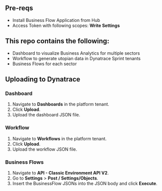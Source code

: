 ## Pre-reqs
- Install Business Flow Application from Hub
- Access Token with following scopes: **Write Settings**

## This repo contains the following:
- Dashboard to visualize Business Analytics for multiple sectors
- Workflow to generate utopian data in Dynatrace Sprint tenants
- Business Flows for each sector

## Uploading to Dynatrace

### Dashboard
1. Navigate to **Dashboards** in the platform tenant.
2. Click **Upload**.
3. Upload the dashboard JSON file.

### Workflow
1. Navigate to **Workflows** in the platform tenant.
2. Click **Upload**.
3. Upload the workflow JSON file.

### Business Flows
1. Navigate to **API - Classic Environment API V2**.
2. Go to **Settings** > **Post / Settings/Objects**.
3. Insert the BusinessFlow JSONs into the JSON body and click **Execute**.
